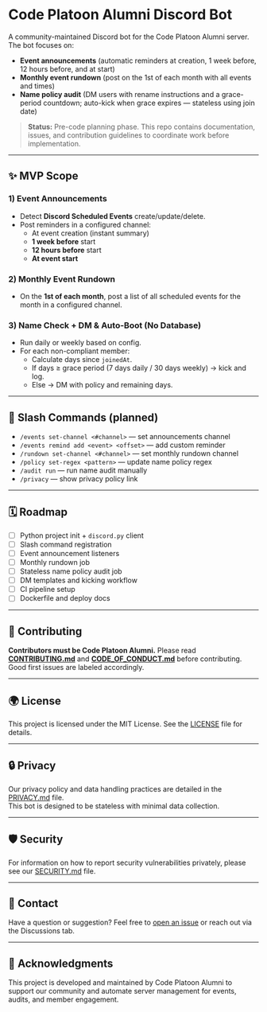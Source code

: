 # Code Platoon Alumni Discord Bot

A community-maintained Discord bot for the Code Platoon Alumni server. The bot focuses on:

- **Event announcements** (automatic reminders at creation, 1 week before, 12 hours before, and at start)
- **Monthly event rundown** (post on the 1st of each month with all events and times)
- **Name policy audit** (DM users with rename instructions and a grace-period countdown; auto-kick when grace expires — stateless using join date)

> **Status:** Pre-code planning phase. This repo contains documentation, issues, and contribution guidelines to coordinate work before implementation.

---

## ✨ MVP Scope

### 1) Event Announcements
- Detect **Discord Scheduled Events** create/update/delete.
- Post reminders in a configured channel:
  - At event creation (instant summary)
  - **1 week before** start
  - **12 hours before** start
  - **At event start**

### 2) Monthly Event Rundown
- On the **1st of each month**, post a list of all scheduled events for the month in a configured channel.

### 3) Name Check + DM & Auto-Boot (No Database)
- Run daily or weekly based on config.
- For each non-compliant member:
  - Calculate days since `joinedAt`.
  - If days ≥ grace period (7 days daily / 30 days weekly) → kick and log.
  - Else → DM with policy and remaining days.

---

## 🧩 Slash Commands (planned)
- `/events set-channel <#channel>` — set announcements channel
- `/events remind add <event> <offset>` — add custom reminder
- `/rundown set-channel <#channel>` — set monthly rundown channel
- `/policy set-regex <pattern>` — update name policy regex
- `/audit run` — run name audit manually
- `/privacy` — show privacy policy link

---

## 🗓️ Roadmap
- [ ] Python project init + `discord.py` client
- [ ] Slash command registration
- [ ] Event announcement listeners
- [ ] Monthly rundown job
- [ ] Stateless name policy audit job
- [ ] DM templates and kicking workflow
- [ ] CI pipeline setup
- [ ] Dockerfile and deploy docs

---

## 🤝 Contributing
**Contributors must be Code Platoon Alumni.** Please read **[CONTRIBUTING.md](CONTRIBUTING.md)** and **[CODE_OF_CONDUCT.md](CODE_OF_CONDUCT.md)** before contributing. Good first issues are labeled accordingly.

---

## 🌍 License

This project is licensed under the MIT License. See the [LICENSE](LICENSE) file for details.


---

## 🔒 Privacy

Our privacy policy and data handling practices are detailed in the [PRIVACY.md](PRIVACY.md) file.  
This bot is designed to be stateless with minimal data collection.

---

## 🛡️ Security

For information on how to report security vulnerabilities privately, please see our [SECURITY.md](SECURITY.md) file.

---

## 📨 Contact

Have a question or suggestion? Feel free to [open an issue](https://github.com/Code-Platoon-Alumni/CP-Discord-Bot/issues) or reach out via the Discussions tab.

---

## 🏅 Acknowledgments

This project is developed and maintained by Code Platoon Alumni to support our community and automate server management for events, audits, and member engagement.
